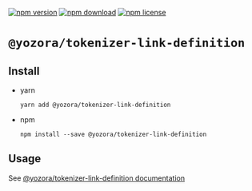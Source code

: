 [![npm version](https://img.shields.io/npm/v/@yozora/tokenizer-link-definition.svg)](https://www.npmjs.com/package/@yozora/tokenizer-link-definition)
[![npm download](https://img.shields.io/npm/dm/@yozora/tokenizer-link-definition.svg)](https://www.npmjs.com/package/@yozora/tokenizer-link-definition)
[![npm license](https://img.shields.io/npm/l/@yozora/tokenizer-link-definition.svg)](https://www.npmjs.com/package/@yozora/tokenizer-link-definition)


# `@yozora/tokenizer-link-definition`

## Install

  * yarn

    ```console
    yarn add @yozora/tokenizer-link-definition
    ```

  * npm

    ```console
    npm install --save @yozora/tokenizer-link-definition
    ```

## Usage

  See [@yozora/tokenizer-link-definition documentation](https://yozora.guanghechen.com/docs/package/tokenizer-link-definition)
